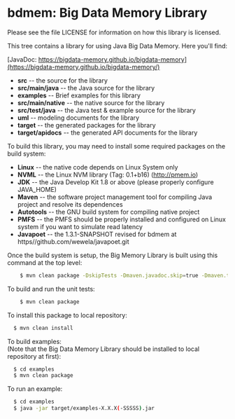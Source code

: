 bdmem: Big Data Memory Library
================================


Please see the file LICENSE for information on how this library is licensed.


This tree contains a library for using Java Big Data Memory.
Here you'll find:

[JavaDoc: https://bigdata-memory.github.io/bigdata-memory](https://bigdata-memory.github.io/bigdata-memory/)

* **src** -- the source for the library
* **src/main/java** -- the Java source for the library
* **examples** -- Brief examples for this library
* **src/main/native** -- the native source for the library
* **src/test/java** -- the Java test & example source for the library
* **uml** -- modeling documents for the library
* **target** -- the generated packages for the library
* **target/apidocs** -- the generated API documents for the library


To build this library, you may need to install some required packages on the build system:


* **Linux** -- the native code depends on Linux System only
* **NVML** -- the Linux NVM library (Tag: 0.1+b16) (http://pmem.io)
* **JDK** -- the Java Develop Kit 1.8 or above (please properly configure JAVA_HOME)
* **Maven** -- the software project management tool for compiling Java project and resolve its dependences
* **Autotools** -- the GNU build system for compiling native project
* **PMFS** -- the PMFS should be properly installed and configured on Linux system if you want to simulate read latency
* **Javapoet** -- the 1.3.1-SNAPSHOT revised for bdmem at https//github.com/wewela/javapoet.git


Once the build system is setup, the Big Memory Library is built using this command at the top level:
```bash
	$ mvn clean package -DskipTests -Dmaven.javadoc.skip=true -Dmaven.test.skip=true
```


To build and run the unit tests:
```bash
	$ mvn clean package
```


To install this package to local repository:
```bash
  $ mvn clean install
```


To build examples:  
(Note that the Big Data Memory Library should be installed to local repository at first):
```bash
  $ cd examples
  $ mvn clean package
```


To run an example:
```bash
  $ cd examples
  $ java -jar target/examples-X.X.X(-SSSSS).jar
```

